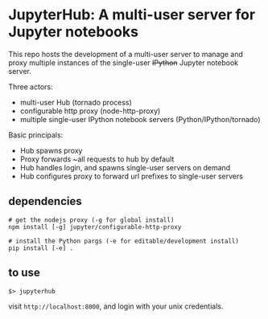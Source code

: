 # JupyterHub: A multi-user server for Jupyter notebooks

This repo hosts the development of a multi-user server to manage and proxy multiple instances of the single-user <del>IPython</del> Jupyter notebook server.

Three actors:

- multi-user Hub (tornado process)
- configurable http proxy (node-http-proxy)
- multiple single-user IPython notebook servers (Python/IPython/tornado)

Basic principals:

- Hub spawns proxy
- Proxy forwards ~all requests to hub by default
- Hub handles login, and spawns single-user servers on demand
- Hub configures proxy to forward url prefixes to single-user servers

## dependencies
    
    # get the nodejs proxy (-g for global install)
    npm install [-g] jupyter/configurable-http-proxy
    
    # install the Python pargs (-e for editable/development install)
    pip install [-e] .

## to use

    $> jupyterhub

visit `http://localhost:8000`, and login with your unix credentials.


